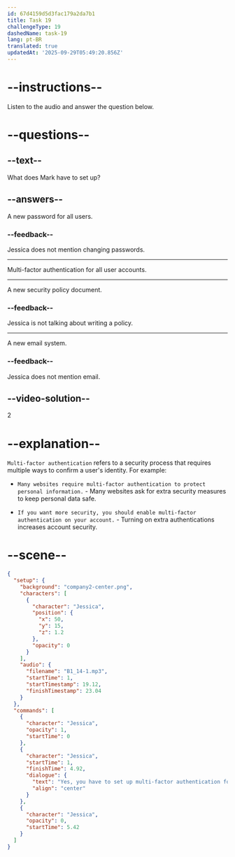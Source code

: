 ```yaml
---
id: 67d4159d5d3fac179a2da7b1
title: Task 19
challengeType: 19
dashedName: task-19
lang: pt-BR
translated: true
updatedAt: '2025-09-29T05:49:20.856Z'
---
```


<!-- (Audio) Jessica: Yes, you have to set up multi-factor authentication for all user accounts. -->

# --instructions--

Listen to the audio and answer the question below.

# --questions--

## --text--

What does Mark have to set up?

## --answers--

A new password for all users.

### --feedback--

Jessica does not mention changing passwords.

---

Multi-factor authentication for all user accounts.

---

A new security policy document.

### --feedback--

Jessica is not talking about writing a policy.

---

A new email system.

### --feedback--

Jessica does not mention email.

## --video-solution--

2

# --explanation--

`Multi-factor authentication` refers to a security process that requires multiple ways to confirm a user's identity. For example:

- `Many websites require multi-factor authentication to protect personal information.` - Many websites ask for extra security measures to keep personal data safe.

- `If you want more security, you should enable multi-factor authentication on your account.` - Turning on extra authentications increases account security.

# --scene--

```json
{
  "setup": {
    "background": "company2-center.png",
    "characters": [
      {
        "character": "Jessica",
        "position": {
          "x": 50,
          "y": 15,
          "z": 1.2
        },
        "opacity": 0
      }
    ],
    "audio": {
      "filename": "B1_14-1.mp3",
      "startTime": 1,
      "startTimestamp": 19.12,
      "finishTimestamp": 23.04
    }
  },
  "commands": [
    {
      "character": "Jessica",
      "opacity": 1,
      "startTime": 0
    },
    {
      "character": "Jessica",
      "startTime": 1,
      "finishTime": 4.92,
      "dialogue": {
        "text": "Yes, you have to set up multi-factor authentication for all user accounts.",
        "align": "center"
      }
    },
    {
      "character": "Jessica",
      "opacity": 0,
      "startTime": 5.42
    }
  ]
}
```
